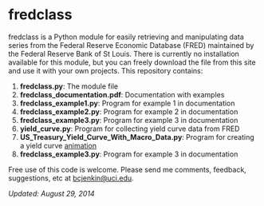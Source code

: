 fredclass
=========

fredclass is a Python module for easily retrieving and manipulating data series from the Federal Reserve Economic Database (FRED) maintained by the Federal Reserve Bank of St Louis. There is currently no installation available for this module, but you can freely download the file from this site and use it with your own projects. This repository contains:

  1. **fredclass.py**: The module file
  2. **fredclass_documentation.pdf**: Documentation with examples
  3. **fredclass_example1.py**: Program for example 1 in documentation
  4. **fredclass_example2.py**: Program for example 2 in documentation
  5. **fredclass_example3.py**: Program for example 3 in documentation
  6. **yield_curve.py**: Program for collecting yield curve data from FRED
  7. **US_Treasury_Yield_Curve_With_Macro_Data.py**: Program for creating a yield curve [animation](http://youtu.be/34bIQGrndao)
  7. **fredclass_example3.py**: Program for example 3 in documentation
  
Free use of this code is welcome. Please send me comments, feedback, suggestions, etc at [bcjenkin@uci.edu](mailto:bcjenkin@uci.edu).

_Updated: August 29, 2014_
